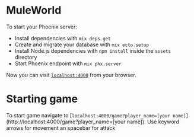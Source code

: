 # MuleWorld

To start your Phoenix server:

  * Install dependencies with `mix deps.get`
  * Create and migrate your database with `mix ecto.setup`
  * Install Node.js dependencies with `npm install` inside the `assets` directory
  * Start Phoenix endpoint with `mix phx.server`

Now you can visit [`localhost:4000`](http://localhost:4000) from your browser.

# Starting game

To start game navigate to [`localhost:4000/game?player_name=[your name]`](http://localhost:4000/game?player_name=[your name]).
Use keyword arrows for movement an spacebar for attack

